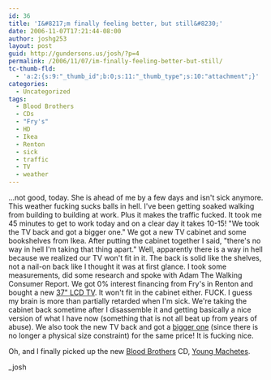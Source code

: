 ```yaml
---
id: 36
title: 'I&#8217;m finally feeling better, but still&#8230;'
date: 2006-11-07T17:21:44-08:00
author: joshg253
layout: post
guid: http://gundersons.us/josh/?p=4
permalink: /2006/11/07/im-finally-feeling-better-but-still/
tc-thumb-fld:
  - 'a:2:{s:9:"_thumb_id";b:0;s:11:"_thumb_type";s:10:"attachment";}'
categories:
  - Uncategorized
tags:
  - Blood Brothers
  - CDs
  - "Fry's"
  - HD
  - Ikea
  - Renton
  - sick
  - traffic
  - TV
  - weather
---
```

...not good, today. She is ahead of me by a few days and isn't sick anymore. This weather fucking sucks balls in hell. I've been getting soaked walking from building to building at work. Plus it makes the traffic fucked. It took me 45 minutes to get to work today and on a clear day it takes 10-15!
"We took the TV back and got a bigger one." We got a new TV cabinet and some bookshelves from Ikea. After putting the cabinet together I said, "there's no way in hell I'm taking that thing apart." Well, apparently there is a way in hell because we realized our TV won't fit in it. The back is solid like the shelves, not a nail-on back like I thought it was at first glance. I took some measurements, did some research and spoke with Adam The Walking Consumer Report. We got 0% interest financing from Fry's in Renton and bought a new <a href="http://www.sharpusa.com/products/ModelLanding/0,1058,1718,00.html" target="_blank" title="Sharp AQUOS 37">37" LCD TV</a>. It won't fit in the cabinet either. FUCK. I guess my brain is more than partially retarded when I'm sick. We're taking the cabinet back sometime after I disassemble it and getting basically a nice version of what I have now (something that is not all beat up from years of abuse). We also took the new TV back and got a <a href="http://www.sharpusa.com/products/ModelLanding/0,1058,1761,00.html" title="Sharp AQUOS 42">bigger one</a> (since there is no longer a physical size constraint) for the same price! It is fucking nice.

Oh, and I finally picked up the new <a href="http://www.thebloodbrothers.com/" title="The Blood Brothers">Blood Brothers</a> CD, <a href="http://www.amazon.com/Young-Machetes-Blood-Brothers/dp/B000ICLRKM/" title="Buy it on Amazon!">Young Machetes</a>.

_josh